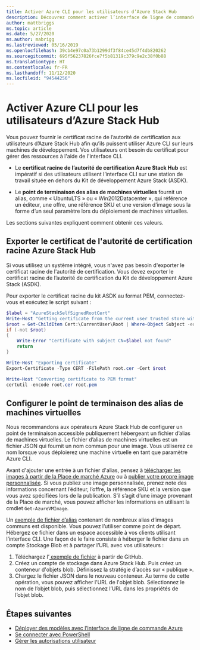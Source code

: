 ```yaml
---
title: Activer Azure CLI pour les utilisateurs d’Azure Stack Hub
description: Découvrez comment activer l’interface de ligne de commande (CLI) multiplateforme pour gérer et déployer des ressources sur Azure Stack Hub.
author: mattbriggs
ms.topic: article
ms.date: 5/27/2020
ms.author: mabrigg
ms.lastreviewed: 05/16/2019
ms.openlocfilehash: 39cb4e97c0a73b1299df3f84ce45d7f4db820262
ms.sourcegitcommit: 695f56237826fce7f5b81319c379c9e2c38f0b88
ms.translationtype: HT
ms.contentlocale: fr-FR
ms.lasthandoff: 11/12/2020
ms.locfileid: "94544256"
---
```

# <a name="enable-azure-cli-for-azure-stack-hub-users"></a>Activer Azure CLI pour les utilisateurs d’Azure Stack Hub

Vous pouvez fournir le certificat racine de l’autorité de certification aux utilisateurs d’Azure Stack Hub afin qu’ils puissent utiliser Azure CLI sur leurs machines de développement. Vos utilisateurs ont besoin du certificat pour gérer des ressources à l'aide de l'interface CLI.

 - Le **certificat racine de l’autorité de certification Azure Stack Hub** est impératif si des utilisateurs utilisent l’interface CLI sur une station de travail située en dehors du Kit de développement Azure Stack (ASDK).  

 - Le **point de terminaison des alias de machines virtuelles** fournit un alias, comme « UbuntuLTS » ou « Win2012Datacenter », qui référence un éditeur, une offre, une référence SKU et une version d’image sous la forme d’un seul paramètre lors du déploiement de machines virtuelles.  

Les sections suivantes expliquent comment obtenir ces valeurs.

## <a name="export-the-azure-stack-hub-ca-root-certificate"></a>Exporter le certificat de l'autorité de certification racine Azure Stack Hub

Si vous utilisez un système intégré, vous n'avez pas besoin d'exporter le certificat racine de l'autorité de certification. Vous devez exporter le certificat racine de l’autorité de certification du Kit de développement Azure Stack (ASDK).

Pour exporter le certificat racine du kit ASDK au format PEM, connectez-vous et exécutez le script suivant :

```powershell
$label = "AzureStackSelfSignedRootCert"
Write-Host "Getting certificate from the current user trusted store with subject CN=$label"
$root = Get-ChildItem Cert:\CurrentUser\Root | Where-Object Subject -eq "CN=$label" | select -First 1
if (-not $root)
{
    Write-Error "Certificate with subject CN=$label not found"
    return
}

Write-Host "Exporting certificate"
Export-Certificate -Type CERT -FilePath root.cer -Cert $root

Write-Host "Converting certificate to PEM format"
certutil -encode root.cer root.pem
```

## <a name="set-up-the-vm-aliases-endpoint"></a>Configurer le point de terminaison des alias de machines virtuelles

Nous recommandons aux opérateurs Azure Stack Hub de configurer un point de terminaison accessible publiquement hébergeant un fichier d’alias de machines virtuelles. Le fichier d’alias de machines virtuelles est un fichier JSON qui fournit un nom commun pour une image. Vous utiliserez ce nom lorsque vous déploierez une machine virtuelle en tant que paramètre Azure CLI.  

Avant d'ajouter une entrée à un fichier d'alias, pensez à [télécharger les images à partir de la Place de marché Azure](azure-stack-download-azure-marketplace-item.md) ou à [publier votre propre image personnalisée](azure-stack-add-vm-image.md). Si vous publiez une image personnalisée, prenez note des informations concernant l’éditeur, l’offre, la référence SKU et la version que vous avez spécifiées lors de la publication. S’il s’agit d’une image provenant de la Place de marché, vous pouvez afficher les informations en utilisant la cmdlet `Get-AzureVMImage`.  

Un [exemple de fichier d’alias](https://raw.githubusercontent.com/Azure/azure-rest-api-specs/master/arm-compute/quickstart-templates/aliases.json) contenant de nombreux alias d’images communs est disponible. Vous pouvez l’utiliser comme point de départ. Hébergez ce fichier dans un espace accessible à vos clients utilisant l’interface CLI. Une façon de le faire consiste à héberger le fichier dans un compte Stockage Blob et à partager l’URL avec vos utilisateurs :

1. Téléchargez l’[ exemple de fichier](https://raw.githubusercontent.com/Azure/azure-rest-api-specs/master/arm-compute/quickstart-templates/aliases.json) à partir de GitHub.
2. Créez un compte de stockage dans Azure Stack Hub. Puis créez un conteneur d'objets blob. Définissez la stratégie d’accès sur « publique ».  
3. Chargez le fichier JSON dans le nouveau conteneur. Au terme de cette opération, vous pouvez afficher l'URL de l'objet blob. Sélectionnez le nom de l’objet blob, puis sélectionnez l’URL dans les propriétés de l’objet blob.

## <a name="next-steps"></a>Étapes suivantes

- [Déployer des modèles avec l’interface de ligne de commande Azure](../user/azure-stack-deploy-template-command-line.md )
- [Se connecter avec PowerShell](powershell-install-az-module.md)
- [Gérer les autorisations utilisateur](azure-stack-manage-permissions.md)
